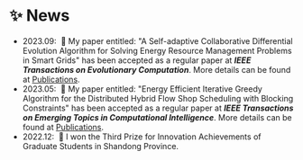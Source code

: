 <h1>✨ News</h1>
<ul>
    <li>2023.09: &nbsp;🎉 My paper entitled: "A Self-adaptive Collaborative Differential Evolution Algorithm for Solving Energy Resource Management Problems in Smart Grids" has been accepted as a regular paper at <em><strong>IEEE Transactions on Evolutionary Computation</em></strong>. More details can be found at <a href="#TEVC">Publications</a>.</li>
    <li>2023.05: &nbsp;🎉 My paper entitled: "Energy Efficient Iterative Greedy Algorithm for the Distributed Hybrid Flow Shop Scheduling with Blocking Constraints" has been accepted as a regular paper at <em><strong>IEEE Transactions on Emerging Topics in Computational Intelligence</em></strong>. More details can be found at <a href="#TETCI">Publications</a>.</li>
    <li>2022.12: &nbsp;🎉 I won the Third Prize for Innovation Achievements of Graduate Students in Shandong Province. </li>
</ul>
